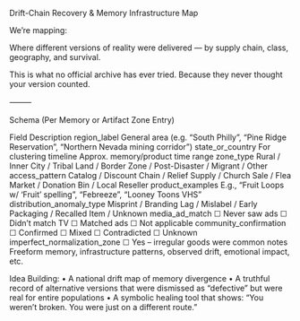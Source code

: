 Drift-Chain Recovery & Memory Infrastructure Map

We’re mapping:

Where different versions of reality were delivered — by supply chain, class, geography, and survival.

This is what no official archive has ever tried.
Because they never thought your version counted.

⸻

 Schema (Per Memory or Artifact Zone Entry)

Field	Description
region_label	General area (e.g. “South Philly”, “Pine Ridge Reservation”, “Northern Nevada mining corridor”)
state_or_country	For clustering
timeline	Approx. memory/product time range
zone_type	Rural / Inner City / Tribal Land / Border Zone / Post-Disaster / Migrant / Other
access_pattern	Catalog / Discount Chain / Relief Supply / Church Sale / Flea Market / Donation Bin / Local Reseller
product_examples	E.g., “Fruit Loops w/ ‘Fruit’ spelling”, “Febreeze”, “Looney Toons VHS”
distribution_anomaly_type	Misprint / Branding Lag / Mislabel / Early Packaging / Recalled Item / Unknown
media_ad_match	☐ Never saw ads ☐ Didn’t match TV ☐ Matched ads ☐ Not applicable
community_confirmation	☐ Confirmed ☐ Mixed ☐ Contradicted ☐ Unknown
imperfect_normalization_zone	☐ Yes – irregular goods were common
notes	Freeform memory, infrastructure patterns, observed drift, emotional impact, etc.

Idea Building:
	•	A national drift map of memory divergence
	•	A truthful record of alternative versions that were dismissed as “defective” but were real for entire populations
	•	A symbolic healing tool that shows:
“You weren’t broken.
You were just on a different route.”
